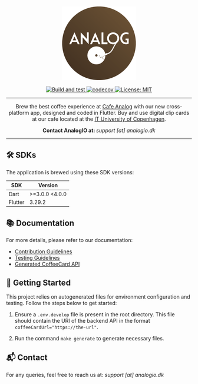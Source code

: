 <p align="center">
  <img src="readme_logo.png" alt="Coffee Card App Logo" width="200">
</p>

<p align="center">
  <a href="https://github.com/AnalogIO/coffeecard_app/actions">
    <img alt="Build and test" src="https://github.com/AnalogIO/coffeecard_app/actions/workflows/release-prod.yml/badge.svg">
  </a>
  <a href="https://codecov.io/gh/AnalogIO/coffeecard_app">
    <img alt="codecov" src="https://codecov.io/gh/AnalogIO/coffeecard_app/branch/main/graph/badge.svg">
  </a>
  <a href="https://opensource.org/licenses/MIT">
    <img src="https://img.shields.io/badge/license-MIT-purple.svg" alt="License: MIT">
  </a>
</p>

---

<p align="center">
  Brew the best coffee experience at <a href="https://cafeanalog.dk">Cafe Analog</a> with our new cross-platform app, designed and coded in Flutter.
  Buy and use digital clip cards at our cafe located at the <a href="https://itu.dk">IT University of Copenhagen</a>.
</p>

<p align="center">
  <strong>Contact AnalogIO at: </strong><em>support [at] analogio.dk</em>
</p>

---

## 🛠️ SDKs

The application is brewed using these SDK versions:

| SDK     | Version        |
| ------- | -------------- |
| Dart    | >=3.0.0 <4.0.0 |
| Flutter | 3.29.2         |

## 📚 Documentation

For more details, please refer to our documentation:

- [Contribution Guidelines](CONTRIBUTING.md)
- [Testing Guidelines](test/README.md)
- [Generated CoffeeCard API](lib/data/api/README.md)

## 🔧 Getting Started

This project relies on autogenerated files for environment configuration and testing. Follow the steps below to get started:

1. Ensure a `.env.develop` file is present in the root directory. This file should contain the URI of the backend API in the format `coffeeCardUrl="https://the-url"`.

2. Run the command `make generate` to generate necessary files.

## 📬 Contact

For any queries, feel free to reach us at: <em>support [at] analogio.dk</em>

